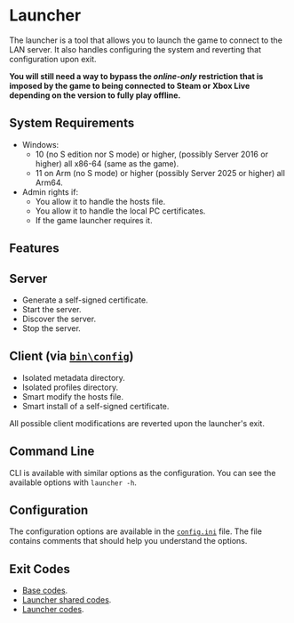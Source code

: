 # Launcher

The launcher is a tool that allows you to launch the game to connect to the LAN server. It also handles configuring the
system and reverting that configuration upon exit.

**You will still need a way to bypass the *online-only* restriction that is imposed by the game to being connected to
Steam or Xbox Live depending on the version to fully play offline.**

## System Requirements

- Windows:
    * 10 (no S edition nor S mode) or higher, (possibly Server 2016 or higher) all x86-64 (same as the game).
    * 11 on Arm (no S mode) or higher (possibly Server 2025 or higher) all Arm64.
- Admin rights if:
    - You allow it to handle the hosts file.
    - You allow it to handle the local PC certificates.
    - If the game launcher requires it.

## Features

## Server

- Generate a self-signed certificate.
- Start the server.
- Discover the server.
- Stop the server.

## Client (via [`bin\config`](/launcher-config/README.md))

- Isolated metadata directory.
- Isolated profiles directory.
- Smart modify the hosts file.
- Smart install of a self-signed certificate.

All possible client modifications are reverted upon the launcher's exit.

## Command Line

CLI is available with similar options as the configuration. You can see the available options with
`launcher -h`.

## Configuration

The configuration options are available in the [`config.ini`](resources/config.ini) file. The file contains comments
that
should help you understand the options.

## Exit Codes

* [Base codes](/common/errors.go).
* [Launcher shared codes](/launcher-common/errors.go).
* [Launcher codes](internal/errors.go).